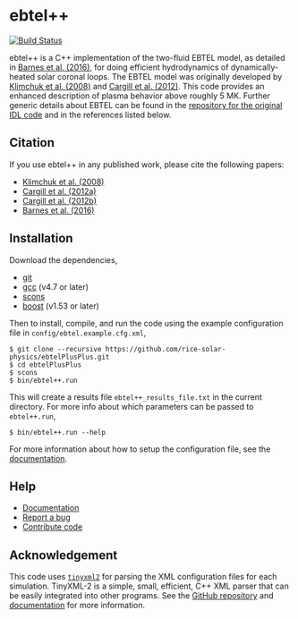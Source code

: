 # ebtel++

[![Build Status](https://github.com/rice-solar-physics/ebtelplusplus/actions/workflows/tests.yml/badge.svg)](https://github.com/rice-solar-physics/ebtelPlusPlus/actions/workflows/tests.yml)

ebtel++ is a C++ implementation of the two-fluid EBTEL model, as detailed in [Barnes et al. (2016)](http://adsabs.harvard.edu/abs/2016ApJ...829...31B), for doing efficient hydrodynamics of dynamically-heated solar coronal loops. The EBTEL model was originally developed by [Klimchuk et al. (2008)](http://adsabs.harvard.edu/abs/2008ApJ...682.1351K) and [Cargill et al. (2012)](http://adsabs.harvard.edu/abs/2012ApJ...752..161C). This code provides an enhanced description of plasma behavior above roughly 5 MK. Further generic details about EBTEL can be found in the [repository for the original IDL code](https://github.com/rice-solar-physics/EBTEL) and in the references listed below.

## Citation

If you use ebtel++ in any published work, please cite the following papers:

* [Klimchuk et al. (2008)](http://adsabs.harvard.edu/abs/2008ApJ...682.1351K)
* [Cargill et al. (2012a)](http://adsabs.harvard.edu/abs/2012ApJ...752..161C)
* [Cargill et al. (2012b)](http://adsabs.harvard.edu/abs/2012ApJ...758....5C)
* [Barnes et al. (2016)](http://adsabs.harvard.edu/abs/2016ApJ...829...31B)

## Installation

Download the dependencies,

* [git](https://git-scm.com/)
* [gcc](https://gcc.gnu.org/) (v4.7 or later)
* [scons](http://scons.org/)
* [boost](http://www.boost.org/) (v1.53 or later)

Then to install, compile, and run the code using the example configuration file in `config/ebtel.example.cfg.xml`,

```Shell
$ git clone --recursive https://github.com/rice-solar-physics/ebtelPlusPlus.git
$ cd ebtelPlusPlus
$ scons
$ bin/ebtel++.run
```

This will create a results file `ebtel++_results_file.txt` in the current directory. For more info about which parameters can be passed to `ebtel++.run`,

```Shell
$ bin/ebtel++.run --help
```

For more information about how to setup the configuration file, see the [documentation](http://rice-solar-physics.github.io/ebtelPlusPlus/).

## Help

* [Documentation](http://rice-solar-physics.github.io/ebtelPlusPlus/)
* [Report a bug](https://github.com/rice-solar-physics/ebtelPlusPlus/issues)
* [Contribute code](https://github.com/rice-solar-physics/ebtelPlusPlus/pulls)

## Acknowledgement

This code uses [`tinyxml2`](https://github.com/leethomason/tinyxml2) for parsing the XML configuration files for each simulation.
TinyXML-2 is a simple, small, efficient, C++ XML parser that can be easily integrated into other programs.
See the [GitHub repository](https://github.com/leethomason/tinyxml2) and [documentation](http://leethomason.github.io/tinyxml2/) for more information.
